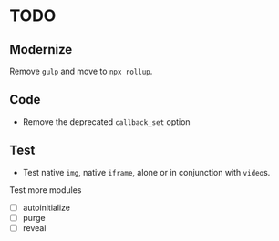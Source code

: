 # TODO

## Modernize

Remove `gulp` and move to `npx rollup`.


## Code

-   Remove the deprecated `callback_set` option

## Test

-   Test native `img`, native `iframe`, alone or in conjunction with `video`s.

Test more modules

-   [ ] autoinitialize
-   [ ] purge
-   [ ] reveal
